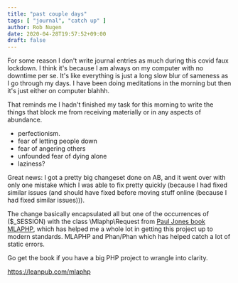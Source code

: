 ```yaml
---
title: "past couple days"
tags: [ "journal", "catch up" ]
author: Rob Nugen
date: 2020-04-28T19:57:52+09:00
draft: false
---
```


For some reason I don't write journal entries as much during this
covid faux lockdown.  I think it's because I am always on my computer
with no downtime per se.  It's like everything is just a long slow
blur of sameness as I go through my days.  I have been doing
meditations in the morning but then it's just either on computer
blahhh.

That reminds me I hadn't finished my task for this morning to write
the things that block me from receiving materially or in any aspects
of abundance.

* perfectionism.
* fear of letting people down
* fear of angering others
* unfounded fear of dying alone
* laziness?

Great news: I got a pretty big changeset done on AB, and it went over
with only one mistake which I was able to fix pretty quickly (because
I had fixed similar issues (and should have fixed before moving stuff
online (because I had fixed similar issues))).

The change basically encapsulated all but one of the occurrences of
($_SESSION) with the class \Mlaphp\Request from [Paul Jones book
MLAPHP](https://leanpub.com/mlaphp), which has helped me a whole lot in getting this project up to
modern standards.  MLAPHP and Phan/Phan which has helped catch a lot
of static errors.

Go get the book if you have a big PHP project to wrangle into clarity.

https://leanpub.com/mlaphp
